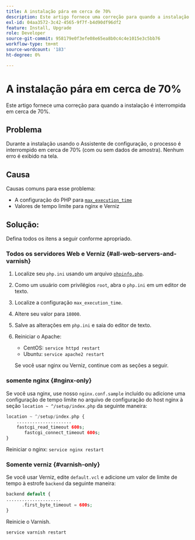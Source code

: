 ```yaml
---
title: A instalação pára em cerca de 70%
description: Este artigo fornece uma correção para quando a instalação é interrompida em cerca de 70%.
exl-id: 04aa3572-3c42-4565-9f7f-b4d90df96df2
feature: Install, Upgrade
role: Developer
source-git-commit: 958179e0f3efe08e65ea8b0c4c4e1015e3c5bb76
workflow-type: tm+mt
source-wordcount: '183'
ht-degree: 0%

---
```


# A instalação pára em cerca de 70%

Este artigo fornece uma correção para quando a instalação é interrompida em cerca de 70%.

## Problema

Durante a instalação usando o Assistente de configuração, o processo é interrompido em cerca de 70% (com ou sem dados de amostra). Nenhum erro é exibido na tela.

## Causa

Causas comuns para esse problema:

* A configuração do PHP para [`max_execution_time`](http://php.net/manual/en/info.configuration.php#ini.max-execution-time)
* Valores de tempo limite para nginx e Verniz

## Solução:

Defina todos os itens a seguir conforme apropriado.

### Todos os servidores Web e Verniz {#all-web-servers-and-varnish}

1. Localize seu `php.ini` usando um arquivo [`phpinfo.php`](https://devdocs.magento.com/guides/v2.3/install-gde/prereq/optional.html#install-optional-phpinfo).
1. Como um usuário com privilégios `root`, abra o `php.ini` em um editor de texto.
1. Localize a configuração `max_execution_time`.
1. Altere seu valor para `18000`.
1. Salve as alterações em `php.ini` e saia do editor de texto.
1. Reiniciar o Apache:

   * CentOS: `service httpd restart`
   * Ubuntu: `service apache2 restart`

   Se você usar nginx ou Verniz, continue com as seções a seguir.

### somente nginx {#nginx-only}

Se você usa nginx, use nosso `nginx.conf.sample` incluído ou adicione uma configuração de tempo limite no arquivo de configuração do host nginx à seção `location ~ ^/setup/index.php` da seguinte maneira:

```php
location ~ ^/setup/index.php {
    .....................
    fastcgi_read_timeout 600s;
       fastcgi_connect_timeout 600s;
}
```

Reiniciar o nginx: `service nginx restart`

### Somente verniz {#varnish-only}

Se você usar Verniz, edite `default.vcl` e adicione um valor de limite de tempo à estrofe `backend` da seguinte maneira:

```php
backend default {
.....................
      .first_byte_timeout = 600s;
}
```

Reinicie o Varnish.

```php
service varnish restart
```
